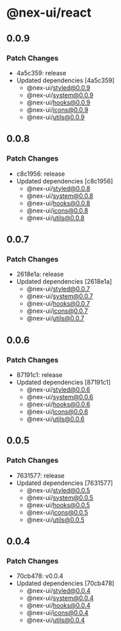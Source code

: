 # @nex-ui/react

## 0.0.9

### Patch Changes

- 4a5c359: release
- Updated dependencies [4a5c359]
  - @nex-ui/styled@0.0.9
  - @nex-ui/system@0.0.9
  - @nex-ui/hooks@0.0.9
  - @nex-ui/icons@0.0.9
  - @nex-ui/utils@0.0.9

## 0.0.8

### Patch Changes

- c8c1956: release
- Updated dependencies [c8c1956]
  - @nex-ui/styled@0.0.8
  - @nex-ui/system@0.0.8
  - @nex-ui/hooks@0.0.8
  - @nex-ui/icons@0.0.8
  - @nex-ui/utils@0.0.8

## 0.0.7

### Patch Changes

- 2618e1a: release
- Updated dependencies [2618e1a]
  - @nex-ui/styled@0.0.7
  - @nex-ui/system@0.0.7
  - @nex-ui/hooks@0.0.7
  - @nex-ui/icons@0.0.7
  - @nex-ui/utils@0.0.7

## 0.0.6

### Patch Changes

- 87191c1: release
- Updated dependencies [87191c1]
  - @nex-ui/styled@0.0.6
  - @nex-ui/system@0.0.6
  - @nex-ui/hooks@0.0.6
  - @nex-ui/icons@0.0.6
  - @nex-ui/utils@0.0.6

## 0.0.5

### Patch Changes

- 7631577: release
- Updated dependencies [7631577]
  - @nex-ui/styled@0.0.5
  - @nex-ui/system@0.0.5
  - @nex-ui/hooks@0.0.5
  - @nex-ui/icons@0.0.5
  - @nex-ui/utils@0.0.5

## 0.0.4

### Patch Changes

- 70cb478: v0.0.4
- Updated dependencies [70cb478]
  - @nex-ui/styled@0.0.4
  - @nex-ui/system@0.0.4
  - @nex-ui/hooks@0.0.4
  - @nex-ui/icons@0.0.4
  - @nex-ui/utils@0.0.4
